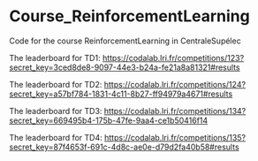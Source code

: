 # Course_ReinforcementLearning
Code for the course ReinforcementLearning in CentraleSupélec

The leaderboard for TD1: https://codalab.lri.fr/competitions/123?secret_key=3ced8de8-9097-44e3-b24a-fe21a8a81321#results

The leaderboard for TD2: https://codalab.lri.fr/competitions/124?secret_key=a57bf784-1831-4c11-8b27-ff94979a4671#results

The leaderboard for TD3: https://codalab.lri.fr/competitions/134?secret_key=669495b4-175b-47fe-9aa4-ce1b50416f14

The leaderboard for TD4: https://codalab.lri.fr/competitions/135?secret_key=87f4653f-691c-4d8c-ae0e-d79d2fa40b58#results
